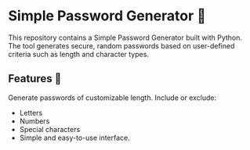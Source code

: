 # Simple Password Generator 🔐
This repository contains a Simple Password Generator built with Python. The tool generates secure, random passwords based on user-defined criteria such as length and character types.

## Features 🚀
Generate passwords of customizable length.
Include or exclude:
- Letters
- Numbers
- Special characters
- Simple and easy-to-use interface.